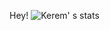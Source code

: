 Hey!
![Kerem' s stats](https://github-readme-stats.vercel.app/api?username=incredibleSun148&hide=contribs,prs)
